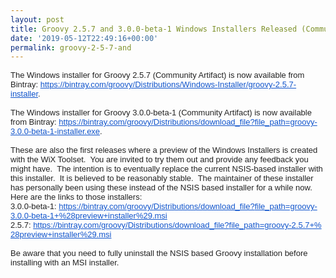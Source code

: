 ```yaml
---
layout: post
title: Groovy 2.5.7 and 3.0.0-beta-1 Windows Installers Released (Community Artifacts)
date: '2019-05-12T22:49:16+00:00'
permalink: groovy-2-5-7-and
---
```

<div style="color: #222222; font-family: Arial, Helvetica, sans-serif; font-size: small;">The&nbsp;<span class="m_3561116796173860354gmail-il">Windows</span> <span class="m_3561116796173860354gmail-m_5094819221954259979gmail-il">installer</span>&nbsp;for&nbsp;<span class="m_3561116796173860354gmail-m_5094819221954259979gmail-il">Groovy</span> <wbr />2.5.7 (Community Artifact) is now available from Bintray:&nbsp;<a href="https://bintray.com/groovy/Distributions/Windows-Installer/groovy-2.5.7-installer" target="_blank" data-saferedirecturl="https://www.google.com/url?q=https://bintray.com/groovy/Distributions/Windows-Installer/groovy-2.5.7-installer&amp;source=gmail&amp;ust=1557704432712000&amp;usg=AFQjCNEERwtEmDjJFvG90sFxgcMrMbUMdg" style="color: #1155cc;">https://bintray.com/<wbr />groovy/Distributions/Windows-<wbr />Installer/groovy-2.5.7-<wbr />installer</a>.</div> 
  <div style="color: #222222; font-family: Arial, Helvetica, sans-serif; font-size: small;"><br /></div> 
  <div style="color: #222222; font-family: Arial, Helvetica, sans-serif; font-size: small;"> 
    <div>The <span class="m_3561116796173860354gmail-il">Windows</span> <span class="m_3561116796173860354gmail-m_5094819221954259979gmail-il">installer</span>&nbsp;for&nbsp;<span class="m_3561116796173860354gmail-m_5094819221954259979gmail-il">Groovy</span> <wbr />3.0.0-beta-1 (Community Artifact)&nbsp;is now available from Bintray: <a href="https://bintray.com/groovy/Distributions/download_file?file_path=groovy-3.0.0-beta-1-installer.exe" target="_blank" data-saferedirecturl="https://www.google.com/url?q=https://bintray.com/groovy/Distributions/download_file?file_path%3Dgroovy-3.0.0-beta-1-installer.exe&amp;source=gmail&amp;ust=1557704432712000&amp;usg=AFQjCNFzWssC2vL8nhbe8TBfYLlD-G54EA" style="color: #1155cc;">https://bintray.com/groovy/<wbr />Distributions/download_file?<wbr />file_path=groovy-3.0.0-beta-1-<wbr />installer.exe</a>.</div> 
    <div><br /></div> 
    <div>These are also the first releases where a preview of the Windows Installers is created with the WiX Toolset.&nbsp; You are invited to try them out and provide any feedback you might have.&nbsp; The intention is to eventually replace the current NSIS-based installer with this installer.&nbsp; It is believed to be reasonably stable.&nbsp; The maintainer of these installer has personally been using these instead of the NSIS based installer for a while now.&nbsp; Here are the links to those installers:</div> 
    <div>3.0.0-beta-1: <a href="https://bintray.com/groovy/Distributions/download_file?file_path=groovy-3.0.0-beta-1+%28preview+installer%29.msi" target="_blank" data-saferedirecturl="https://www.google.com/url?q=https://bintray.com/groovy/Distributions/download_file?file_path%3Dgroovy-3.0.0-beta-1%2B%2528preview%2Binstaller%2529.msi&amp;source=gmail&amp;ust=1557704432712000&amp;usg=AFQjCNGZ9l55suLVqz2cgcAX2iiX5NHBLw" style="color: #1155cc;">https://bintray.com/groovy/<wbr />Distributions/download_file?<wbr />file_path=groovy-3.0.0-beta-1+<wbr />%28preview+installer%29.msi</a></div> 
    <div>2.5.7: <a href="https://bintray.com/groovy/Distributions/download_file?file_path=groovy-2.5.7+%28preview+installer%29.msi" target="_blank" data-saferedirecturl="https://www.google.com/url?q=https://bintray.com/groovy/Distributions/download_file?file_path%3Dgroovy-2.5.7%2B%2528preview%2Binstaller%2529.msi&amp;source=gmail&amp;ust=1557704432712000&amp;usg=AFQjCNEhTwP4Rn2tcUyBL3EO7Mxqsn6ykg" style="color: #1155cc;">https://bintray.com/groovy/<wbr />Distributions/download_file?<wbr />file_path=groovy-2.5.7+%<wbr />28preview+installer%29.msi</a><br /></div> 
    <div><br /></div> 
    <div>Be aware that you need to fully uninstall the NSIS based Groovy installation before installing with an MSI installer.</div> 
  </div>
